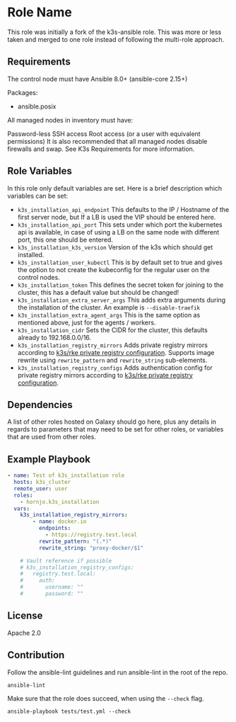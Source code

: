 # Role Name

This role was initially a fork of the k3s-ansible role. This was more or less taken and merged to one role instead of following the multi-role approach.

## Requirements

The control node must have Ansible 8.0+ (ansible-core 2.15+)

Packages:

- ansible.posix

All managed nodes in inventory must have:

Password-less SSH access
Root access (or a user with equivalent permissions)
It is also recommended that all managed nodes disable firewalls and swap. See K3s Requirements for more information.

## Role Variables

In this role only default variables are set. Here is a brief description which variables can be set:

- `k3s_installation_api_endpoint` This defaults to the IP / Hostname of the first server node, but If a LB is used the VIP should be entered here.
- `k3s_installation_api_port` This sets under which port the kubernetes api is available, in case of using a LB on the same node with different port, this one should be entered.
- `k3s_installation_k3s_version` Version of the k3s which should get installed.
- `k3s_installation_user_kubectl` This is by default set to true and gives the option to not create the kubeconfig for the regular user on the control nodes.
- `k3s_installation_token` This defines the secret token for joining to the cluster, this has a default value but should be changed!
- `k3s_installation_extra_server_args` This adds extra arguments during the installation of the cluster. An example is `--disable-traefik`
- `k3s_installation_extra_agent_args` This is the same option as mentioned above, just for the agents / workers.
- `k3s_installation_cidr` Sets the CIDR for the cluster, this defaults already to 192.168.0.0/16.
- `k3s_installation_registry_mirrors` Adds private registry mirrors according to [k3s/rke private registry configuration](https://docs.k3s.io/installation/private-registry). Supports image rewrite using `rewrite_pattern` and `rewrite_string` sub-elements.
- `k3s_installation_registry_configs` Adds authentication config for private registry mirrors according to [k3s/rke private registry configuration](https://docs.k3s.io/installation/private-registry).

## Dependencies

A list of other roles hosted on Galaxy should go here, plus any details in regards to parameters that may need to be set for other roles, or variables that are used from other roles.

## Example Playbook

```YAML
- name: Test of k3s_installation role
  hosts: k3s_cluster
  remote_user: user
  roles:
    - hornjo.k3s_installation
  vars:
    k3s_installation_registry_mirrors:
        - name: docker.io
          endpoints:
            - https://registry.test.local
          rewrite_pattern: "(.*)"
          rewrite_string: "proxy-docker/$1"

    # Vault reference if possible
    # k3s_installation_registry_configs:
    #   registry.test.local:
    #     auth:
    #       username: ""
    #       password: ""
```

## License

Apache 2.0

## Contribution

Follow the ansible-lint guidelines and run ansible-lint in the root of the repo.

```shell
ansible-lint
```

Make sure that the role does succeed, when using the `--check` flag.

```shell
ansible-playbook tests/test.yml --check
```
